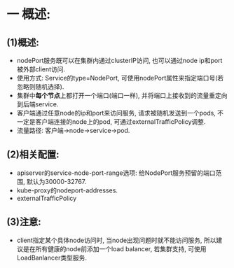 # 一 概述:
## (1)概述:
- nodePort服务既可以在集群内通过clusterIP访问, 也可以通过node ip和port被外部client访问.
- 使用方式: Service的type=NodePort, 可使用nodePort属性来指定端口号(若忽略则随机选择).
- 集群中**每个节点**上都打开一个端口(端口一样), 并将端口上接收到的流量重定向到后端service.
- 客户端通过任意node的ip和port来访问服务, 请求被随机发送到一个pods, 不一定是客户端连接的node上的pod, 可通过externalTrafficPolicy调整.
- 流量路径: 客户端->node->service->pod.

## (2)相关配置:
- apiserver的service-node-port-range选项: 给NodePort服务预留的端口范围, 默认为30000-32767.
- kube-proxy的nodeport-addresses.
- externalTrafficPolicy

## (3)注意:
- client指定某个具体node访问时, 当node出现问题时就不能访问服务, 所以建议是在所有健康的node前添加一个load balancer, 若集群支持, 可使用LoadBanlancer类型服务.
